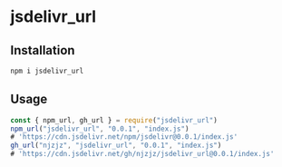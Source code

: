 # jsdelivr_url

## Installation
```sh
npm i jsdelivr_url
```

## Usage
```js
const { npm_url, gh_url } = require("jsdelivr_url")
npm_url("jsdelivr_url", "0.0.1", "index.js")
# 'https://cdn.jsdelivr.net/npm/jsdelivr@0.0.1/index.js'
gh_url("njzjz", "jsdelivr_url", "0.0.1", "index.js")
# 'https://cdn.jsdelivr.net/gh/njzjz/jsdelivr_url@0.0.1/index.js'
```

